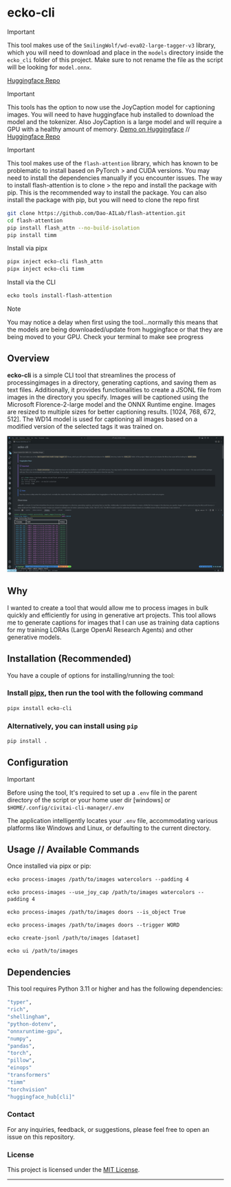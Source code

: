 # ecko-cli


> [!IMPORTANT]
> This tool makes use of the `SmilingWolf/wd-eva02-large-tagger-v3` library, which you will need to download 
> and place in the `models` directory inside the `ecko_cli` folder of this project. Make sure to not rename
> the file as the script will be looking for `model.onnx`.
> 
> [Huggingface Repo](https://huggingface.co/SmilingWolf/wd-eva02-large-tagger-v3/tree/main)

> [!IMPORTANT]
> This tools has the option to now use the JoyCaption model for captioning images. You will need to have huggingface hub
> installed to download the model and the tokenizer. Also JoyCaption is a large model and will require a GPU with
> a healthy amount of memory.
> [Demo on Huggingface](https://huggingface.co/spaces/fancyfeast/joy-caption-alpha-two) //
> [Huggingface Repo](https://huggingface.co/fancyfeast/llama-joycaption-alpha-two-hf-llava)

> [!IMPORTANT]
> This tool makes use of the `flash-attention` library, which has known to be problematic to install based on PyTorch > and CUDA versions. You may
> need to install the dependencies manually if you encounter issues. The way to install flash-attention is to clone >  the repo and install the package with pip. This is the recommended way to install the package. You can also
> install the package with pip, but you will need to clone the repo first
>
>```bash
> git clone https://github.com/Dao-AILab/flash-attention.git
> cd flash-attention
> pip install flash_attn --no-build-isolation
> pip install timm
>```
> Install via pipx
> ```bash
> pipx inject ecko-cli flash_attn
> pipx inject ecko-cli timm
>```
> Install via the CLI
> ```bash
> ecko tools install-flash-attention
>```
>

> [!NOTE]
> You may notice a delay when first using the tool...normally this means that the models
> are being downloaded/update from huggingface or that they are being moved to your
> GPU. Check your terminal to make see progress

## Overview

**ecko-cli** is a simple CLI tool that streamlines the process of processingimages in a directory, generating captions, and saving them as text files.
Additionally, it provides functionalities to create a JSONL file from images in the directory you specify. Images will be captioned using the Microsoft Florence-2-large model and the ONNX Runtime engine. Images are resized to multiple sizes for better captioning results. [1024, 768, 672, 512]. The WD14 model is used for captioning all images based on a modified version of the selected tags it was trained on.


![screenshot](screen.png)

## Why

I wanted to create a tool that would allow me to process images in bulk quickly and efficiently for using in generative art projects. This tool
allows me to generate captions for images that I can use as training data captions for my training LORAs (Large OpenAI Research Agents) and other
generative models.


## Installation (Recommended)

You have a couple of options for installing/running the tool:

### Install [pipx](https://pipxproject.github.io/pipx/installation/), then run the tool with the following command

```bash
pipx install ecko-cli
```

### Alternatively, you can install using `pip`

```bash
pip install .
```

## Configuration

> [!IMPORTANT]
> Before using the tool, It's required to set up a `.env` file in the parent directory of the script or your home user dir [windows] or `$HOME/.config/civitai-cli-manager/.env`

The application intelligently locates your `.env` file, accommodating various platforms like Windows and Linux, or defaulting to the current directory.

## Usage // Available Commands

Once installed via pipx or pip:

```
ecko process-images /path/to/images watercolors --padding 4
```
```
ecko process-images --use_joy_cap /path/to/images watercolors --padding 4
```
```
ecko process-images /path/to/images doors --is_object True
```
```
ecko process-images /path/to/images doors --trigger WORD
```
```
ecko create-jsonl /path/to/images [dataset]
```
```
ecko ui /path/to/images
```



## Dependencies

This tool requires Python 3.11 or higher and has the following dependencies:

```bash
"typer",
"rich",
"shellingham",
"python-dotenv",
"onnxruntime-gpu",
"numpy",
"pandas",
"torch",
"pillow",
"einops"
"transformers"
"timm"
"torchvision"
"huggingface_hub[cli]"
```

### Contact

For any inquiries, feedback, or suggestions, please feel free to open an issue on this repository.

### License

This project is licensed under the [MIT License](LICENSE).

---
